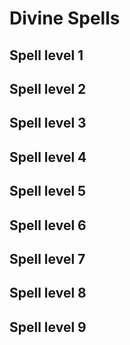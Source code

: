 # Divine Spells

## Spell level 1

## Spell level 2

## Spell level 3

## Spell level 4

## Spell level 5

## Spell level 6

## Spell level 7

## Spell level 8

## Spell level 9